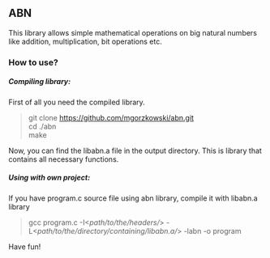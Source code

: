## ABN
This library allows simple mathematical operations on big natural numbers like addition, multiplication, bit operations etc.

### How to use?
##### Compiling library:
First of all you need the compiled library.
>git clone https://github.com/mgorzkowski/abn.git  
cd ./abn  
make

Now, you can find the libabn.a file in the output directory. This is library that contains all necessary functions.

##### Using with own project:
If you have program.c source file using abn library, compile it with libabn.a library
>gcc program.c -I<_path/to/the/headers/_> -L<_path/to/the/directory/containing/libabn.a/_> -labn -o program

Have fun!
